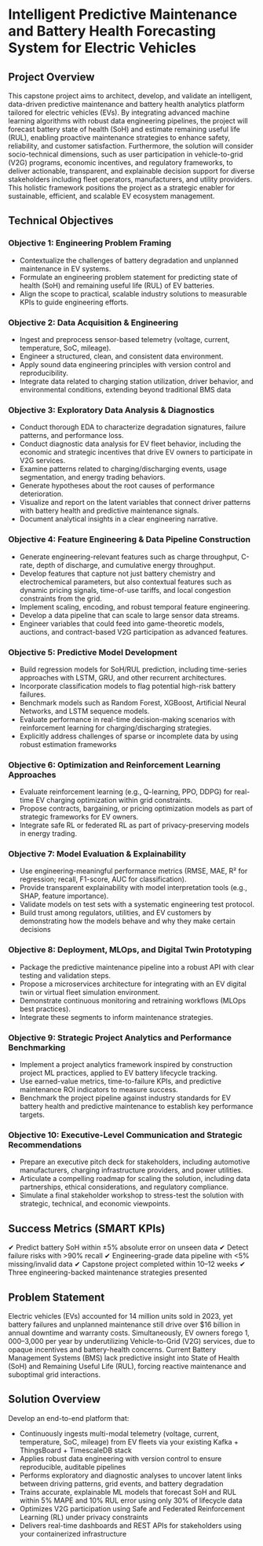 # Intelligent Predictive Maintenance and Battery Health Forecasting System for Electric Vehicles

## Project Overview

This capstone project aims to architect, develop, and validate an intelligent, data-driven predictive maintenance and battery health analytics platform tailored for electric vehicles (EVs). By integrating advanced machine learning algorithms with robust data engineering pipelines, the project will forecast battery state of health (SoH) and estimate remaining useful life (RUL), enabling proactive maintenance strategies to enhance safety, reliability, and customer satisfaction. Furthermore, the solution will consider socio-technical dimensions, such as user participation in vehicle-to-grid (V2G) programs, economic incentives, and regulatory frameworks, to deliver actionable, transparent, and explainable decision support for diverse stakeholders including fleet operators, manufacturers, and utility providers. This holistic framework positions the project as a strategic enabler for sustainable, efficient, and scalable EV ecosystem management.

## Technical Objectives

### Objective 1: Engineering Problem Framing
*   Contextualize the challenges of battery degradation and unplanned maintenance in EV systems.
*   Formulate an engineering problem statement for predicting state of health (SoH) and remaining useful life (RUL) of EV batteries.
*   Align the scope to practical, scalable industry solutions to measurable KPIs to guide engineering efforts.

### Objective 2: Data Acquisition & Engineering
*   Ingest and preprocess sensor-based telemetry (voltage, current, temperature, SoC, mileage).
*   Engineer a structured, clean, and consistent data environment.
*   Apply sound data engineering principles with version control and reproducibility.
*   Integrate data related to charging station utilization, driver behavior, and environmental conditions, extending beyond traditional BMS data

### Objective 3: Exploratory Data Analysis & Diagnostics
*   Conduct thorough EDA to characterize degradation signatures, failure patterns, and performance loss.
*   Conduct diagnostic data analysis for EV fleet behavior, including the economic and strategic incentives that drive EV owners to participate in V2G services.
*   Examine patterns related to charging/discharging events, usage segmentation, and energy trading behaviors.
*   Generate hypotheses about the root causes of performance deterioration.
*   Visualize and report on the latent variables that connect driver patterns with battery health and predictive maintenance signals.
*   Document analytical insights in a clear engineering narrative.

### Objective 4: Feature Engineering & Data Pipeline Construction
*   Generate engineering-relevant features such as charge throughput, C-rate, depth of discharge, and cumulative energy throughput.
*   Develop features that capture not just battery chemistry and electrochemical parameters, but also contextual features such as dynamic pricing signals, time-of-use tariffs, and local congestion constraints from the grid.
*   Implement scaling, encoding, and robust temporal feature engineering.
*   Develop a data pipeline that can scale to large sensor data streams.
*   Engineer variables that could feed into game-theoretic models, auctions, and contract-based V2G participation as advanced features.

### Objective 5: Predictive Model Development
*   Build regression models for SoH/RUL prediction, including time-series approaches with LSTM, GRU, and other recurrent architectures.
*   Incorporate classification models to flag potential high-risk battery failures.
*   Benchmark models such as Random Forest, XGBoost, Artificial Neural Networks, and LSTM sequence models.
*   Evaluate performance in real-time decision-making scenarios with reinforcement learning for charging/discharging strategies.
*   Explicitly address challenges of sparse or incomplete data by using robust estimation frameworks

### Objective 6: Optimization and Reinforcement Learning Approaches
*   Evaluate reinforcement learning (e.g., Q-learning, PPO, DDPG) for real-time EV charging optimization within grid constraints.
*   Propose contracts, bargaining, or pricing optimization models as part of strategic frameworks for EV owners.
*   Integrate safe RL or federated RL as part of privacy-preserving models in energy trading.

### Objective 7: Model Evaluation & Explainability
*   Use engineering-meaningful performance metrics (RMSE, MAE, R² for regression; recall, F1-score, AUC for classification).
*   Provide transparent explainability with model interpretation tools (e.g., SHAP, feature importance).
*   Validate models on test sets with a systematic engineering test protocol.
*   Build trust among regulators, utilities, and EV customers by demonstrating how the models behave and why they make certain decisions

### Objective 8: Deployment, MLOps, and Digital Twin Prototyping
*   Package the predictive maintenance pipeline into a robust API with clear testing and validation steps.
*   Propose a microservices architecture for integrating with an EV digital twin or virtual fleet simulation environment.
*   Demonstrate continuous monitoring and retraining workflows (MLOps best practices).
*   Integrate these segments to inform maintenance strategies.

### Objective 9: Strategic Project Analytics and Performance Benchmarking
*   Implement a project analytics framework inspired by construction project ML practices, applied to EV battery lifecycle tracking.
*   Use earned-value metrics, time-to-failure KPIs, and predictive maintenance ROI indicators to measure success.
*   Benchmark the project pipeline against industry standards for EV battery health and predictive maintenance to establish key performance targets.

### Objective 10: Executive-Level Communication and Strategic Recommendations
*   Prepare an executive pitch deck for stakeholders, including automotive manufacturers, charging infrastructure providers, and power utilities.
*   Articulate a compelling roadmap for scaling the solution, including data partnerships, ethical considerations, and regulatory compliance.
*   Simulate a final stakeholder workshop to stress-test the solution with strategic, technical, and economic viewpoints.

## Success Metrics (SMART KPIs)
✔   Predict battery SoH within ±5% absolute error on unseen data
✔   Detect failure risks with >90% recall
✔   Engineering-grade data pipeline with <5% missing/invalid data
✔   Capstone project completed within 10–12 weeks
✔   Three engineering-backed maintenance strategies presented

## Problem Statement

Electric vehicles (EVs) accounted for 14 million units sold in 2023, yet battery failures and unplanned maintenance still drive over $16 billion in annual downtime and warranty costs. Simultaneously, EV owners forego $1,000–$3,000 per year by underutilizing Vehicle-to-Grid (V2G) services, due to opaque incentives and battery-health concerns. Current Battery Management Systems (BMS) lack predictive insight into State of Health (SoH) and Remaining Useful Life (RUL), forcing reactive maintenance and suboptimal grid interactions.

## Solution Overview

Develop an end-to-end platform that:
*   Continuously ingests multi-modal telemetry (voltage, current, temperature, SoC, mileage) from EV fleets via your existing Kafka + ThingsBoard + TimescaleDB stack
*   Applies robust data engineering with version control to ensure reproducible, auditable pipelines
*   Performs exploratory and diagnostic analyses to uncover latent links between driving patterns, grid events, and battery degradation
*   Trains accurate, explainable ML models that forecast SoH and RUL within 5% MAPE and 10% RUL error using only 30% of lifecycle data
*   Optimizes V2G participation using Safe and Federated Reinforcement Learning (RL) under privacy constraints
*   Delivers real-time dashboards and REST APIs for stakeholders using your containerized infrastructure